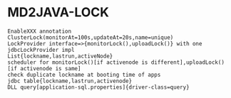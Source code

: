 # MD2JAVA-LOCK

	EnableXXX annotation
	ClusterLock(monitorAt=100s,updateAt=20s,name=unique)
	LockProvider interface=>{monitorLock(),uploadLock()} with one jdbcLockProvider impl
	List{lockname,lastrun,activeNode}
	scheduler for monitorLock()[if activenode is different],uploadLock()[if activenode is same]
	check duplicate lockname at booting time of apps
	jdbc table{lockname,lastrun,activenode}
	DLL query[application-sql.properties]{driver-class=query}
